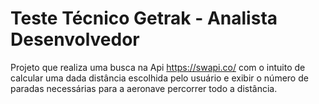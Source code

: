 # Teste Técnico Getrak - Analista Desenvolvedor
Projeto que realiza uma busca na Api https://swapi.co/ com o intuito de calcular uma dada distância escolhida pelo usuário e exibir o número de paradas necessárias para a aeronave percorrer todo a distância.


